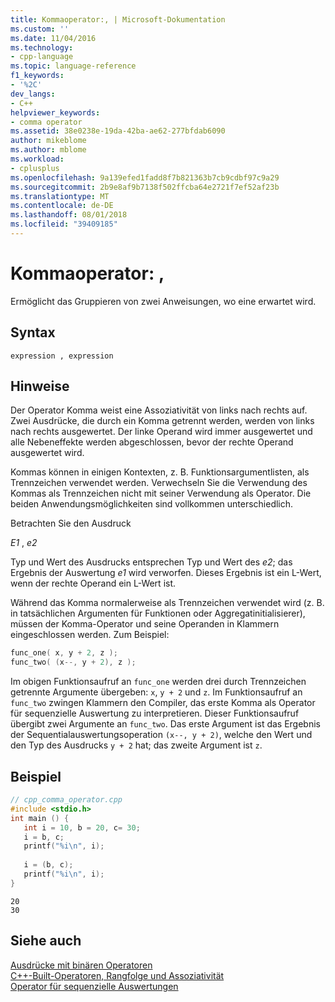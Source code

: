 ```yaml
---
title: Kommaoperator:, | Microsoft-Dokumentation
ms.custom: ''
ms.date: 11/04/2016
ms.technology:
- cpp-language
ms.topic: language-reference
f1_keywords:
- '%2C'
dev_langs:
- C++
helpviewer_keywords:
- comma operator
ms.assetid: 38e0238e-19da-42ba-ae62-277bfdab6090
author: mikeblome
ms.author: mblome
ms.workload:
- cplusplus
ms.openlocfilehash: 9a139efed1fadd8f7b821363b7cb9cdbf97c9a29
ms.sourcegitcommit: 2b9e8af9b7138f502ffcba64e2721f7ef52af23b
ms.translationtype: MT
ms.contentlocale: de-DE
ms.lasthandoff: 08/01/2018
ms.locfileid: "39409185"
---
```

# <a name="comma-operator-"></a>Kommaoperator: ,
Ermöglicht das Gruppieren von zwei Anweisungen, wo eine erwartet wird.  
  
## <a name="syntax"></a>Syntax  
  
```  
expression , expression  
```  
  
## <a name="remarks"></a>Hinweise  
 Der Operator Komma weist eine Assoziativität von links nach rechts auf. Zwei Ausdrücke, die durch ein Komma getrennt werden, werden von links nach rechts ausgewertet. Der linke Operand wird immer ausgewertet und alle Nebeneffekte werden abgeschlossen, bevor der rechte Operand ausgewertet wird.  
  
 Kommas können in einigen Kontexten, z. B. Funktionsargumentlisten, als Trennzeichen verwendet werden. Verwechseln Sie die Verwendung des Kommas als Trennzeichen nicht mit seiner Verwendung als Operator. Die beiden Anwendungsmöglichkeiten sind vollkommen unterschiedlich.  
  
 Betrachten Sie den Ausdruck  
  
 *E1* , *e2*  
  
 Typ und Wert des Ausdrucks entsprechen Typ und Wert des *e2*; das Ergebnis der Auswertung *e1* wird verworfen. Dieses Ergebnis ist ein L-Wert, wenn der rechte Operand ein L-Wert ist.  
  
 Während das Komma normalerweise als Trennzeichen verwendet wird (z. B. in tatsächlichen Argumenten für Funktionen oder Aggregatinitialisierer), müssen der Komma-Operator und seine Operanden in Klammern eingeschlossen werden. Zum Beispiel:  
  
```cpp 
func_one( x, y + 2, z );  
func_two( (x--, y + 2), z );  
```  
  
 Im obigen Funktionsaufruf an `func_one` werden drei durch Trennzeichen getrennte Argumente übergeben: `x`, `y + 2` und `z`. Im Funktionsaufruf an `func_two` zwingen Klammern den Compiler, das erste Komma als Operator für sequenzielle Auswertung zu interpretieren. Dieser Funktionsaufruf übergibt zwei Argumente an `func_two`. Das erste Argument ist das Ergebnis der Sequentialauswertungsoperation `(x--, y + 2)`, welche den Wert und den Typ des Ausdrucks `y + 2` hat; das zweite Argument ist `z`.  
  
## <a name="example"></a>Beispiel  
  
```cpp 
// cpp_comma_operator.cpp  
#include <stdio.h>  
int main () {  
   int i = 10, b = 20, c= 30;  
   i = b, c;  
   printf("%i\n", i);  
  
   i = (b, c);  
   printf("%i\n", i);  
}  
```  
  
```Output  
20  
30  
```  
  
## <a name="see-also"></a>Siehe auch  
 [Ausdrücke mit binären Operatoren](../cpp/expressions-with-binary-operators.md)   
 [C++-Built-Operatoren, Rangfolge und Assoziativität](../cpp/cpp-built-in-operators-precedence-and-associativity.md)   
 [Operator für sequenzielle Auswertungen](../c-language/sequential-evaluation-operator.md)